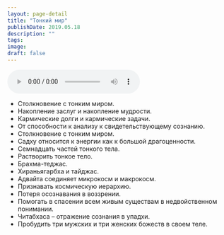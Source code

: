 ```yaml
---
layout: page-detail
title: "Тонкий мир"
publishDate: 2019.05.18
description: ""
tags:
image:
draft: false
---
```


<audio title="2019.05.18 - Тонкий мир.mp3" src="https://filer-api.advayta.org/v1.0/public/files/73512" controls=""></audio>

* Столкновение с тонким миром.
* Накопление заслуг и накопление мудрости.
* Кармические долги и кармические задачи.
* От способности к анализу к свидетельствующему сознанию.
* Столкновение с тонким миром.
* Садху относится к энергии как к большой драгоценности.
* Семнадцать частей тонкого тела.
* Растворить тонкое тело.
* Брахма-теджас.
* Хираньягарбха и тайджас.
* Адвайта соединяет микрокосм и макрокосм.
* Признавать космическую иерархию.
* Потеря осознавания в воззрении.
* Помогать в спасении всем живым существам в недвойственном понимании.
* Читабхаса – отражение сознания в упадхи.
* Пробудить три мужских и три женских божеств в своем теле.

  
